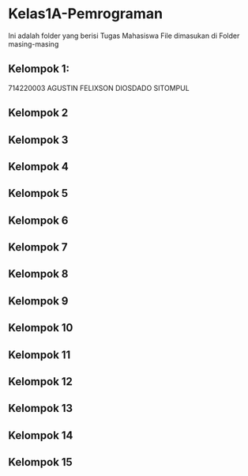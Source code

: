 # Kelas1A-Pemrograman
Ini adalah folder yang berisi Tugas Mahasiswa
File dimasukan di Folder masing-masing


## Kelompok 1:
714220003 AGUSTIN FELIXSON DIOSDADO SITOMPUL

## Kelompok 2

## Kelompok 3

## Kelompok 4

## Kelompok 5

## Kelompok 6

## Kelompok 7

## Kelompok 8

## Kelompok 9

## Kelompok 10

## Kelompok 11

## Kelompok 12

## Kelompok 13

## Kelompok 14

## Kelompok 15

